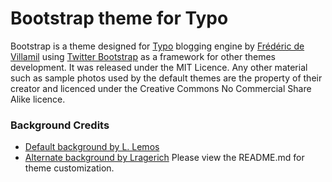 # Bootstrap theme for Typo

Bootstrap is a theme designed for [Typo][1] blogging engine by [Frédéric de Villamil][2] using [Twitter Bootstrap][3] as a framework for other themes development. It was released under the MIT Licence. Any other material such as sample photos used by the default themes are the property of their creator and licenced under the Creative Commons No Commercial Share Alike licence.

### Background Credits
* [Default background by L. Lemos][4]
* [Alternate background by Lragerich][5]
Please view the README.md for theme customization.

[1]: http://typosphere.org
[2]: http://t37.net
[3]: http://twitter.github.com/bootstrap
[4]: http://www.flickr.com/photos/lrargerich/5734343013
[5]: http://www.flickr.com/photos/glenn-/7194522034/

